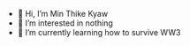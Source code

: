 - 👋 Hi, I’m Min Thike Kyaw
- 👀 I’m interested in nothing
- 🌱 I’m currently learning how to survive WW3

<!---
HostMyanmarDev221/HostMyanmarDev221 is a ✨ special ✨ repository because its `README.md` (this file) appears on your GitHub profile.
You can click the Preview link to take a look at your changes.
--->
